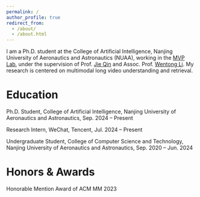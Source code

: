 ```yaml
---
permalink: /
author_profile: true
redirect_from: 
  - /about/
  - /about.html
---
```



I am a Ph.D. student at the College of Artificial Intelligence, Nanjing University of Aeronautics and Astronautics (NUAA), working in the [MVP Lab](http://nuaamvp.cn/), under the supervision of Prof. [Jie Qin](https://scholar.google.com/citations?user=mhPGcuwAAAAJ) and Assoc. Prof. [Wentong Li](https://scholar.google.com/citations?user=MJjM6BcAAAAJ). My research is centered on multimodal long video understanding and retrieval.

Education
======
Ph.D. Student, College of Artificial Intelligence, Nanjing University of Aeronautics and Astronautics, Sep. 2024 – Present

Research Intern, WeChat, Tencent, Jul. 2024 – Present

Undergraduate Student, College of Computer Science and Technology, Nanjing University of Aeronautics and Astronautics, Sep. 2020 – Jun. 2024

Honors & Awards
======
Honorable Mention Award of ACM MM 2023
